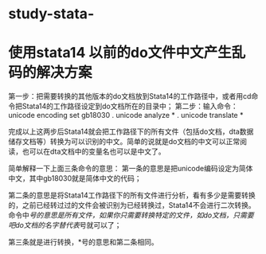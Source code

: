 # study-stata-
# 使用stata14 以前的do文件中文产生乱码的解决方案
第一步：把需要转换的其他版本的do文档放到Stata14的工作路径中，或者用cd命令把Stata14的工作路径设定到do文档所在的目录中；
第二步：输入命令：
unicode encoding set gb18030
  . unicode analyze *
  . unicode translate * 


完成以上这两步后Stata14就会把工作路径下的所有文件（包括do文档，dta数据储存文档等）转换为可以识别的中文。简单的说就是do文档的中文可以正常阅读，也可以在dta文档中的变量名也可以是中文了。

简单解释一下上面三条命令的意思：
第一条的意思是把unicode编码设定为简体中文，其中gb18030就是简体中文的代码；

第二条的意思是将Stata14工作路径下的所有文件进行分析，看有多少是需要转换的，之前已经转过过的文件会被识别为已经转换过，Stata14不会进行二次转换。命令中*号的意思是所有文件，如果你只需要转换特定的文件，如do文档，只需要吧do文档的名字替代表*号就可以了；

第三条就是进行转换，*号的意思和第二条相同。
